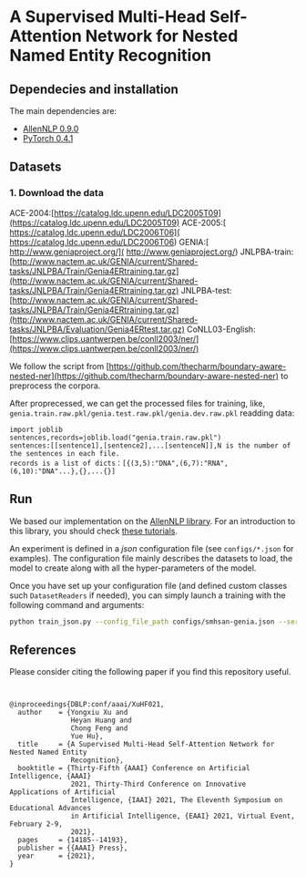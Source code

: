 # A Supervised Multi-Head Self-Attention Network for Nested Named Entity Recognition

## Dependecies and installation

The main dependencies are:
- [AllenNLP 0.9.0](https://github.com/allenai/allennlp)
- [PyTorch 0.4.1](https://pytorch.org/)

## Datasets

### 1. Download the data

ACE-2004:[https://catalog.ldc.upenn.edu/LDC2005T09](https://catalog.ldc.upenn.edu/LDC2005T09)
ACE-2005:[ https://catalog.ldc.upenn.edu/LDC2006T06]( https://catalog.ldc.upenn.edu/LDC2006T06)
GENIA:[ http://www.geniaproject.org/]( http://www.geniaproject.org/)
JNLPBA-train:[http://www.nactem.ac.uk/GENIA/current/Shared-tasks/JNLPBA/Train/Genia4ERtraining.tar.gz](http://www.nactem.ac.uk/GENIA/current/Shared-tasks/JNLPBA/Train/Genia4ERtraining.tar.gz)
JNLPBA-test:[http://www.nactem.ac.uk/GENIA/current/Shared-tasks/JNLPBA/Train/Genia4ERtraining.tar.gz](http://www.nactem.ac.uk/GENIA/current/Shared-tasks/JNLPBA/Evaluation/Genia4ERtest.tar.gz)
CoNLL03-English:[https://www.clips.uantwerpen.be/conll2003/ner/](https://www.clips.uantwerpen.be/conll2003/ner/)

We follow the script from [https://github.com/thecharm/boundary-aware-nested-ner](https://github.com/thecharm/boundary-aware-nested-ner) to preprocess the corpora.

After proprecessed, we can get the processed files for training, like, `genia.train.raw.pkl/genia.test.raw.pkl/genia.dev.raw.pkl`
readding data:
```
import joblib
sentences,records=joblib.load("genia.train.raw.pkl")
sentences:[[sentence1],[sentence2],...[sentenceN]],N is the number of the sentences in each file.
records is a list of dicts：[{(3,5):"DNA",(6,7):"RNA",(6,10):"DNA"...},{},...{}]
```

## Run
We based our implementation on the [AllenNLP library](https://github.com/allenai/allennlp). For an introduction to this library, you should check [these tutorials](https://allennlp.org/tutorials).

An experiment is defined in a _json_ configuration file (see `configs/*.json` for examples). The configuration file mainly describes the datasets to load, the model to create along with all the hyper-parameters of the model. 

Once you have set up your configuration file (and defined custom classes such `DatasetReaders` if needed), you can simply launch a training with the following command and arguments:

```bash
python train_json.py --config_file_path configs/smhsan-genia.json --serialization_dir my_genia_training
```


## References

Please consider citing the following paper if you find this repository useful.
```


@inproceedings{DBLP:conf/aaai/XuHF021,
  author    = {Yongxiu Xu and
               Heyan Huang and
               Chong Feng and
               Yue Hu},
  title     = {A Supervised Multi-Head Self-Attention Network for Nested Named Entity
               Recognition},
  booktitle = {Thirty-Fifth {AAAI} Conference on Artificial Intelligence, {AAAI}
               2021, Thirty-Third Conference on Innovative Applications of Artificial
               Intelligence, {IAAI} 2021, The Eleventh Symposium on Educational Advances
               in Artificial Intelligence, {EAAI} 2021, Virtual Event, February 2-9,
               2021},
  pages     = {14185--14193},
  publisher = {{AAAI} Press},
  year      = {2021},
}


```
